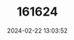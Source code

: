 ---
title: "161624"
category: "Benthobatis yangi"
draft: false
date: 2024-02-22 13:03:52
languages:
  English: ["Taiwanese Blind Electric Ray"]
---